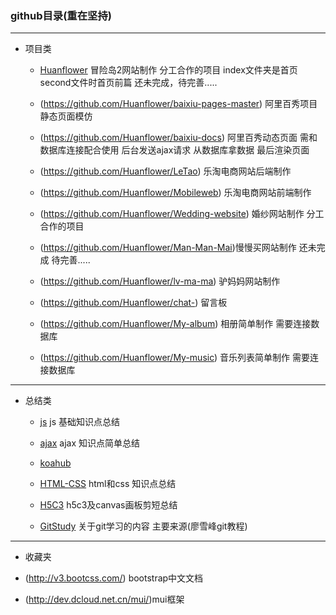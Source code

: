 ###  github目录(重在坚持)

---

* 项目类
  * [Huanflower](https://github.com/Huanflower/MaoXianDao) 冒险岛2网站制作  分工合作的项目 index文件夹是首页 second文件时首页前篇 还未完成，待完善.....

  * (https://github.com/Huanflower/baixiu-pages-master) 阿里百秀项目静态页面模仿 

  * ​(https://github.com/Huanflower/baixiu-docs)   阿里百秀动态页面  需和数据库连接配合使用  后台发送ajax请求 从数据库拿数据  最后渲染页面 

  * ​(https://github.com/Huanflower/LeTao)  乐淘电商网站后端制作

  * ​(https://github.com/Huanflower/Mobileweb)  乐淘电商网站前端制作

  * (https://github.com/Huanflower/Wedding-website)  婚纱网站制作  分工合作的项目 

  * (https://github.com/Huanflower/Man-Man-Mai)慢慢买网站制作   还未完成  待完善.....

  * (https://github.com/Huanflower/lv-ma-ma) 驴妈妈网站制作  

  * (https://github.com/Huanflower/chat-) 留言板

  * (https://github.com/Huanflower/My-album) 相册简单制作  需要连接数据库

  * (https://github.com/Huanflower/My-music) 音乐列表简单制作  需要连接数据库


---

* 总结类
 
  * [js](https://github.com/Huanflower/JS--)  js 基础知识点总结

  * [ajax](https://github.com/Huanflower/AJAX-) ajax 知识点简单总结

  * [koahub](https://github.com/Huanflower/koahub)

  * [HTML-CSS](https://github.com/Huanflower/HTML-CSS) html和css 知识点总结

  * [H5C3](https://github.com/Huanflower/H5C3) h5c3及canvas画板剪短总结

  * [GitStudy](https://github.com/Huanflower/GitStudy)  关于git学习的内容 主要来源(廖雪峰git教程)

---

*  收藏夹
  * (http://v3.bootcss.com/) bootstrap中文文档

  * (http://dev.dcloud.net.cn/mui/)  ​mui框架

    ​

    ​
